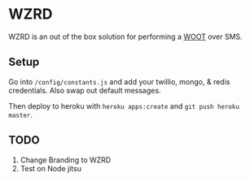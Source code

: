 # WZRD
WZRD is an out of the box solution for performing a [WOOT](http://en.wikipedia.org/wiki/Wizard_of_Oz_experiment) over SMS.

## Setup
Go into `/config/constants.js` and add your twillio, mongo, & redis credentials. Also swap out default messages.

Then deploy to heroku with `heroku apps:create` and `git push heroku master`.

## TODO
1. Change Branding to WZRD
2. Test on Node jitsu